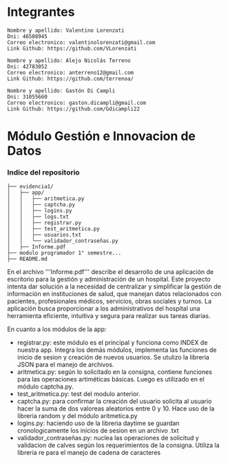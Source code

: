 # Integrantes

    Nombre y apellido: Valentino Lorenzati
    Dni: 46508945
    Correo electronico: valentinolorenzati@gmail.com
    Link Github: https://github.com/VLorenzati

    Nombre y apellido: Alejo Nicolás Terreno
    Dni: 42783052    
    Correo electronico: anterreno12@gmail.com
    Link Github: https://github.com/terrenoa/

    Nombre y apellido: Gastón Di Campli
    Dni: 31055660
    Correo electronico: gaston.dicampli@gmail.com
    Link Github: https://github.com/Gdicampli22

    
# Módulo Gestión e Innovacion de Datos

### Indice del repositorio


    ├── evidencia1/
    │   ├── app/
    │   │   ├── aritmetica.py
    │   │   ├── captcha.py
    │   │   ├── logins.py
    │   │   ├── logs.txt
    │   │   ├── registrar.py
    │   │   ├── test_aritmetica.py
    │   │   ├── usuarios.txt
    │   │   └── validador_contraseñas.py
    │   ├── Informe.pdf
    ├── modulo programador 1° semestre...
    ├── README.md


En el archivo '''Informe.pdf''' describe el desarrollo de una aplicación de escritorio para la gestión 
y administración de un hospital. Este proyecto intenta dar solución a la necesidad de centralizar 
y simplificar la gestión de información en instituciones de salud, que manejan datos relacionados con pacientes, profesionales médicos, servicios, obras sociales y turnos. La aplicación busca proporcionar a los administrativos del hospital una herramienta 
eficiente, intuitiva y segura para realizar sus tareas diarias.

En cuanto a los módulos de la app:
- registrar.py: este módulo es el principal y funciona como INDEX de nuestra app. Integra los demás módulos, implementa las funciones de inicio de sesion y creación de nuevos usuarios. Se utulizo la libreria JSON para el manejo de archivos.
- aritmetica.py: según lo solicitado en la consigna, contiene funciones para las operaciones artiméticas básicas. Luego es utilizado en el módulo captcha.py.
- test_aritmetica.py: test del modulo anterior.
- captcha.py: para confirmar la creación del usuario solicita al usuario hacer la suma de dos valoreas aleatorios entre 0 y 10. Hace uso de la libreria random y del módulo aritmetica.py
- logins.py: haciendo uso de la libreria daytime se guardan cronologicamente los inicios de sesion en un archivo .txt
- validador_contraseñas.py: nuclea las operaciones de solicitud y validacion de calves según los requerimientos de la consigna. Utiliza la libreria re para el manejo de cadena de caracteres

